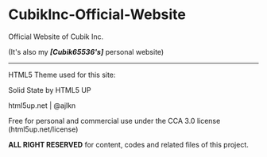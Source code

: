 # CubikInc-Official-Website

Official Website of Cubik Inc.

(It's also my ***[Cubik65536's]*** personal website)

------

HTML5 Theme used for this site:

Solid State by HTML5 UP

html5up.net | @ajlkn

Free for personal and commercial use under the CCA 3.0 license (html5up.net/license)

**ALL RIGHT RESERVED** for content, codes and related files of this project.
